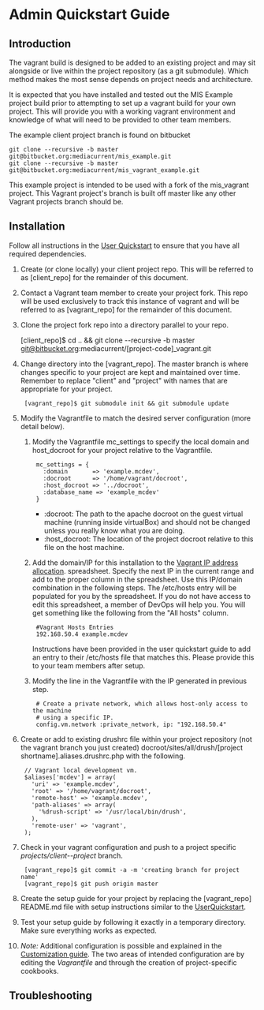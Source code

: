 # Admin Quickstart Guide

## Introduction

The vagrant build is designed to be added to an existing project and may sit
alongside or live within the project repository (as a git submodule). Which
method makes the most sense depends on project needs and architecture.

It is expected that you have installed and tested out the MIS Example project
build prior to attempting to set up a vagrant build for your own project. This
will provide you with a working vagrant environment and knowledge of what will
need to be provided to other team members.

The example client project branch is found on bitbucket

    git clone --recursive -b master git@bitbucket.org:mediacurrent/mis_example.git
    git clone --recursive -b master git@bitbucket.org:mediacurrent/mis_vagrant_example.git

This example project is intended to be used with a fork of the mis_vagrant project.
This Vagrant project's branch is built off master like any other Vagrant projects 
branch should be.

## Installation

Follow all instructions in the [User Quickstart](UserQuickstart.md) to ensure
that you have all required dependencies.

1. Create (or clone locally) your client project repo. This will be referred to
as [client_repo] for the remainder of this document.

2. Contact a Vagrant team member to create your project fork. This repo will be 
used exclusively to track this instance of vagrant and will be referred to as 
[vagrant_repo] for the remainder of this document.

3. Clone the project fork repo into a directory parallel to your repo.

      [client_repo]$ cd .. && git clone --recursive -b master git@bitbucket.org:mediacurrent/[project-code]_vagrant.git

4. Change directory into the [vagrant_repo]. The master branch is where changes
specific to your project are kept and maintained over time. Remember to replace
"client" and "project" with names that are appropriate for your project.

        [vagrant_repo]$ git submodule init && git submodule update

5. Modify the Vagrantfile to match the desired server configuration
(more detail below).

    1. Modify the Vagrantfile mc_settings to specify the local domain and
    host_docroot for your project relative to the Vagrantfile.

            mc_settings = {
              :domain       => 'example.mcdev',
              :docroot      => '/home/vagrant/docroot',
              :host_docroot => '../docroot',
              :database_name => 'example_mcdev'
            }

        * :docroot: The path to the apache docroot on the guest virtual machine
        (running inside virtualBox) and should not be changed unless you really
        know what you are doing.
        * :host_docroot: The location of the project docroot relative to
        this file on the host machine.

    2. Add the domain/IP for this installation to the [Vagrant IP address allocation](https://docs.google.com/a/mediacurrent.com/spreadsheet/ccc?key=0AuLhQk3Txl-JdFNGOGNEV0twcUlwR09tWkU1NVNMZnc&usp=sharing).
    spreadsheet. Specify the next IP in the current range and add to the proper
    column in the spreadsheet. Use this IP/domain combination in the following steps.
    The /etc/hosts entry will be populated for you by the spreadsheet. If you do
    not have access to edit this spreadsheet, a member of DevOps will help you.
    You will get something like the following from the "All hosts" column.

            #Vagrant Hosts Entries
            192.168.50.4 example.mcdev

        Instructions have been provided in the user quickstart guide to add an entry
        to their /etc/hosts file that matches this. Please provide this to your team
        members after setup.

    3. Modify the line in the Vagrantfile with the IP generated in previous step.

            # Create a private network, which allows host-only access to the machine
            # using a specific IP.
            config.vm.network :private_network, ip: "192.168.50.4"

6. Create or add to existing drushrc file within your project repository
(not the vagrant branch you just created)
docroot/sites/all/drush/[project shortname].aliases.drushrc.php with the
following.

        // Vagrant local development vm.
        $aliases['mcdev'] = array(
          'uri' => 'example.mcdev',
          'root' => '/home/vagrant/docroot',
          'remote-host' => 'example.mcdev',
          'path-aliases' => array(
            '%drush-script' => '/usr/local/bin/drush',
          ),
          'remote-user' => 'vagrant',
        );

7. Check in your vagrant configuration and push to a project specific *projects/client--project*
branch.

        [vagrant_repo]$ git commit -a -m 'creating branch for project name'
        [vagrant_repo]$ git push origin master

8. Create the setup guide for your project by replacing the [vagrant_repo] README.md 
file with setup instructions similar to the [UserQuickstart](Documentation/UserQuickstart.md).

9. Test your setup guide by following it exactly in a temporary directory. Make sure
everything works as expected.

10. *Note:* Additional configuration is possible and explained in the [Customization
guide](Customization.md). The two areas of intended configuration are by editing the *Vagrantfile* and
through the creation of project-specific cookbooks.

## Troubleshooting
